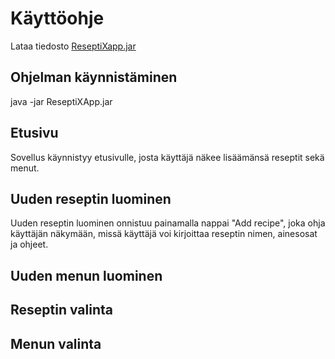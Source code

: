 # Käyttöohje 

Lataa tiedosto [ReseptiXapp.jar](https://github.com/Eddiejjay/ot-harjoitustyo/releases/tag/ReseptiXapp)

## Ohjelman käynnistäminen

java -jar ReseptiXApp.jar

## Etusivu 

Sovellus käynnistyy etusivulle, josta käyttäjä näkee lisäämänsä reseptit sekä menut. 

## Uuden reseptin luominen
Uuden reseptin luominen onnistuu painamalla nappai "Add recipe", joka ohja käyttäjän näkymään, missä käyttäjä voi kirjoittaa reseptin nimen, ainesosat ja ohjeet. 


## Uuden menun luominen



## Reseptin valinta 

## Menun valinta 
